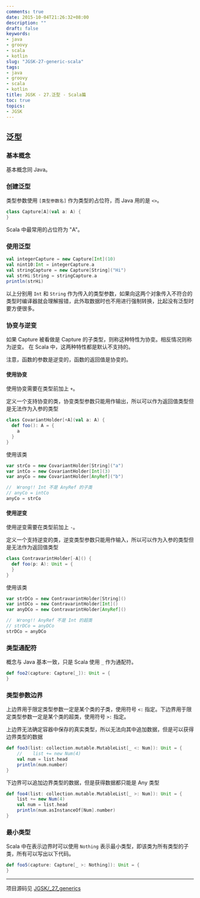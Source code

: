 ```yaml
---
comments: true
date: 2015-10-04T21:26:32+08:00
description: ""
draft: false
keywords:
- java
- groovy
- scala
- kotlin
slug: "JGSK-27-generic-scala"
tags:
- java
- groovy
- scala
- kotlin
title: JGSK - 27.泛型 - Scala篇
toc: true
topics:
- JGSK
---
```



## 泛型

### 基本概念

基本概念同 Java。

<!--more-->

### 创建泛型

类型参数使用 `[类型参数名]` 作为类型的占位符，而 Java 用的是 `<>`。

```scala
class Capture[A](val a: A) {
}
```

Scala 中最常用的占位符为 "A"。

### 使用泛型

```scala
val integerCapture = new Capture[Int](10)
val nint10:Int = integerCapture.a
val stringCapture = new Capture[String]("Hi")
val strHi:String = stringCapture.a
println(strHi)
```

以上分别用 `Int` 和 `String` 作为传入的类型参数，如果向这两个对象传入不符合的类型时编译器就会理解报错，此外取数据时也不用进行强制转换，比起没有泛型时要方便很多。

### 协变与逆变

如果 Capture<String> 被看做是 Capture<Object> 的子类型，则称这种特性为协变。相反情况则称为逆变。
在 Scala 中，这两种特性都是默认不支持的。

注意，函数的参数是逆变的，函数的返回值是协变的。

#### 使用协变

使用协变需要在类型前加上 `+`。

定义一个支持协变的类，协变类型参数只能用作输出，所以可以作为返回值类型但是无法作为入参的类型

```scala
class CovariantHolder[+A](val a: A) {
  def foo(): A = {
    a
  }
}
```

使用该类

```scala
var strCo = new CovariantHolder[String]("a")
var intCo = new CovariantHolder[Int](3)
var anyCo = new CovariantHolder[AnyRef]("b")

//  Wrong!! Int 不是 AnyRef 的子类
// anyCo = intCo
anyCo = strCo
```

#### 使用逆变

使用逆变需要在类型前加上 `-`。

定义一个支持逆变的类，逆变类型参数只能用作输入，所以可以作为入参的类型但是无法作为返回值类型

```scala
class ContravarintHolder[-A]() {
  def foo(p: A): Unit = {
  }
}
```

使用该类

```scala
var strDCo = new ContravarintHolder[String]()
var intDCo = new ContravarintHolder[Int]()
var anyDCo = new ContravarintHolder[AnyRef]()

//  Wrong!! AnyRef 不是 Int 的超类
// strDCo = anyDCo
strDCo = anyDCo
```

### 类型通配符

概念与 Java 基本一致，只是 Scala 使用 `_` 作为通配符。

```scala
def foo2(capture: Capture[_]): Unit = {
}
```

### 类型参数边界

上边界用于限定类型参数一定是某个类的子类，使用符号 `<:` 指定。下边界用于限定类型参数一定是某个类的超类，使用符号 `>:` 指定。

上边界无法确定容器中保存的真实类型，所以无法向其中追加数据，但是可以获得边界类型的数据

```scala
def foo3(list: collection.mutable.MutableList[_ <: Num]): Unit = {
    //    list += new Num(4)
    val num = list.head
    println(num.number)
}
```

下边界可以追加边界类型的数据，但是获得数据都只能是 Any 类型

```scala
def foo4(list: collection.mutable.MutableList[_ >: Num]): Unit = {
    list += new Num(4)
    val num = list.head
    println(num.asInstanceOf[Num].number)
}
```

### 最小类型

Scala 中在表示边界时可以使用 `Nothing` 表示最小类型，即该类为所有类型的子类，所有可以写出以下代码。

```scala
def foo5(capture: Capture[_ >: Nothing]): Unit = {
}
```

---

项目源码见 [JGSK/_27_generics](https://github.com/SidneyXu/JGSK)








